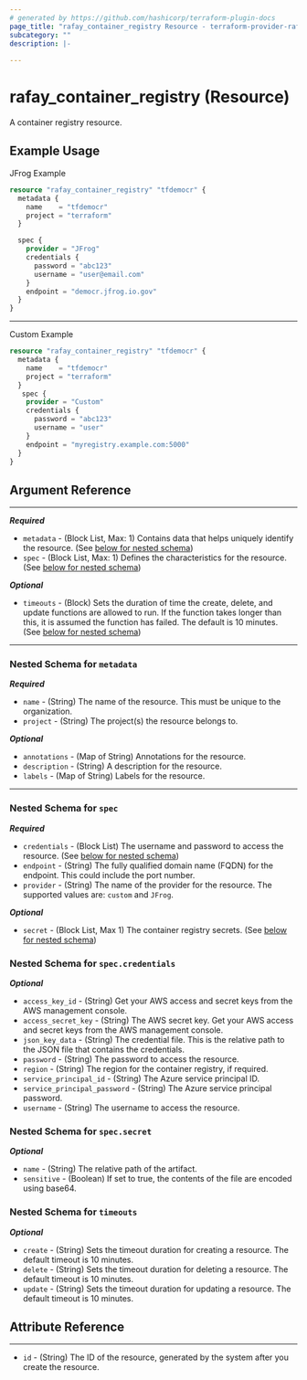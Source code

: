 ```yaml
---
# generated by https://github.com/hashicorp/terraform-plugin-docs
page_title: "rafay_container_registry Resource - terraform-provider-rafay"
subcategory: ""
description: |-
  
---
```


# rafay_container_registry (Resource)

A container registry resource.

## Example Usage

JFrog Example

```terraform
resource "rafay_container_registry" "tfdemocr" {
  metadata {
    name    = "tfdemocr"
    project = "terraform"
  }

  spec {
    provider = "JFrog"
    credentials {
      password = "abc123"
      username = "user@email.com"
    }
    endpoint = "democr.jfrog.io.gov"
  }
}
```

---

Custom Example

```terraform
resource "rafay_container_registry" "tfdemocr" {
  metadata {
    name    = "tfdemocr"
    project = "terraform"
  }
   spec {
    provider = "Custom"
    credentials {
      password = "abc123"
      username = "user"
    }
    endpoint = "myregistry.example.com:5000"
  }
}
```

<!-- schema generated by tfplugindocs -->
## Argument Reference

---

***Required***

- `metadata` - (Block List, Max: 1) Contains data that helps uniquely identify the resource. (See [below for nested schema](#nestedblock--metadata))
- `spec` - (Block List, Max: 1) Defines the characteristics for the resource. (See [below for nested schema](#nestedblock--spec))

***Optional***

- `timeouts` - (Block) Sets the duration of time the create, delete, and update functions are allowed to run. If the function takes longer than this, it is assumed the function has failed. The default is 10 minutes. (See [below for nested schema](#nestedblock--timeouts))

---     

<a id="nestedblock--metadata"></a>
### Nested Schema for `metadata`

***Required***

- `name` - (String) The name of the resource. This must be unique to the organization.
- `project` - (String) The project(s) the resource belongs to.

***Optional***

- `annotations` - (Map of String) Annotations for the resource.
- `description` - (String) A description for the resource.
- `labels` - (Map of String) Labels for the resource.

---

<a id="nestedblock--spec"></a>
### Nested Schema for `spec`

***Required***

- `credentials` - (Block List) The username and password to access the resource. (See [below for nested schema](#nestedblock--spec--credentials))
- `endpoint` - (String) The fully qualified domain name (FQDN) for the endpoint. This could include the port number.
- `provider` - (String) The name of the provider for the resource. The supported values are: `custom` and `JFrog`.

***Optional***

- `secret` - (Block List, Max 1) The container registry secrets. (See [below for nested schema](#nestedblock--spec--secret))

<a id="nestedblock--spec--credentials"></a>
### Nested Schema for `spec.credentials`

***Optional***

- `access_key_id` - (String) Get your AWS access and secret keys from the AWS management console.
- `access_secret_key` - (String) The AWS secret key. Get your AWS access and secret keys from the AWS management console.
- `json_key_data` - (String) The credential file. This is the relative path to the JSON file that contains the credentials.
- `password` - (String) The password to access the resource.
- `region` - (String) The region for the container registry, if required.
- `service_principal_id` - (String) The Azure service principal ID.
- `service_principal_password` - (String) The Azure service principal password.
- `username` - (String) The username to access the resource.

<a id="nestedblock--spec--secret"></a>
### Nested Schema for `spec.secret`

***Optional***

- `name` - (String) The relative path of the artifact.
- `sensitive` - (Boolean) If set to true, the contents of the file are encoded using base64.

<a id="nestedblock--timeouts"></a>
### Nested Schema for `timeouts`

***Optional***

- `create` - (String) Sets the timeout duration for creating a resource. The default timeout is 10 minutes.
- `delete` - (String) Sets the timeout duration for deleting a resource. The default timeout is 10 minutes.
- `update` - (String) Sets the timeout duration for updating a resource. The default timeout is 10 minutes.

## Attribute Reference

---

- `id` - (String) The ID of the resource, generated by the system after you create the resource.
